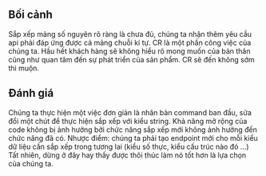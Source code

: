 ## Bối cảnh
Sắp xếp mảng số nguyên rõ ràng là chưa đủ, chúng ta nhận thêm yêu cầu api phải đáp ứng được cả mảng chuỗi kí tự. CR là một phần công việc của chúng ta. Hầu hết khách hàng sẽ không hiểu rõ mong muốn của bản thân cũng như quan tâm đến sự phát triển của sản phẩm. CR sẽ đến không sớm thì muộn.
## Đánh giá
Chúng ta thực hiện một việc đơn giản là nhân bản command ban đầu, sửa đổi một chút để thực hiện sắp xếp với kiểu string.
Khả năng mở rộng của code không bị ảnh hưởng bởi chức năng sắp xếp mới không ảnh hưởng đến chức năng đã có.
Nhược điểm: chúng ta phải tạo endpoint mới cho mỗi kiểu dữ liệu cần sắp xếp trong tương lai (kiểu số thực, kiểu cấu trúc nào đó ...)
Tất nhiên, dừng ở đây hay thấy được thôi thúc làm nó tốt hơn là lựa chọn của chúng ta.
